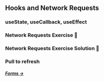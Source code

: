 ## Hooks and Network Requests

### useState, useCallback, useEffect

### Network Requests Exercise 📝

### Network Requests Exercise Solution 👀

### Pull to refresh

##### *[Forms →](https://github.com/adasilvapdev/React-Native-v2-FrontEnd-Masters-Course-Notes/blob/main/content/6-forms/README.md#forms)*
